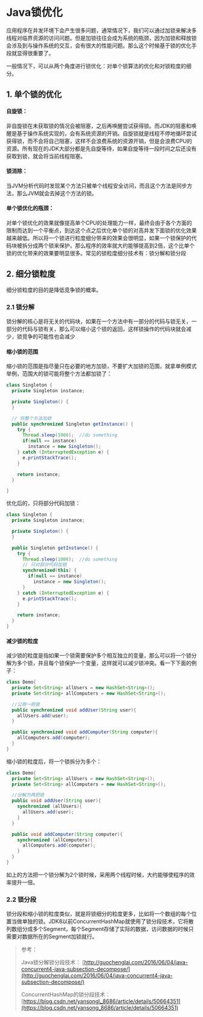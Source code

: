 # Java锁优化

应用程序在并发环境下会产生很多问题，通常情况下，我们可以通过加锁来解决多线程对临界资源的访问问题。但是加锁往往会成为系统的瓶颈，因为加锁和释放锁会涉及到与操作系统的交互，会有很大的性能问题。那么这个时候基于锁的优化手段就显得很重要了。

一般情况下，可以从两个角度进行锁优化：对单个锁算法的优化和对锁粒度的细分。

## 1. 单个锁的优化

#### 自旋锁：

​    非自旋锁在未获取锁的情况会被阻塞，之后再唤醒尝试获得锁。而JDK的阻塞和唤醒是基于操作系统实现的，会有系统资源的开销。自旋锁就是线程不停地循环尝试获得锁，而不会将自己阻塞，这样不会浪费系统的资源开销，但是会浪费CPU的资源。所有现在的JDK大部分都是先自旋等待，如果自旋等待一段时间之后还没有获取到锁，就会将当前线程阻塞。

#### 锁消除：

​    当JVM分析代码时发现某个方法只被单个线程安全访问，而且这个方法是同步方法，那么JVM就会去掉这个方法的锁。

#### 单个锁优化的瓶颈：

​    对单个锁优化的效果就像提高单个CPU的处理能力一样，最终会由于各个方面的限制而达到一个平衡点，到达这个点之后优化单个锁的对高并发下面锁的优化效果越来越低。所以将一个锁进行粒度细分带来的效果会很明显，如果一个锁保护的代码块被拆分成两个锁来保护，那么程序的效率就大约能够提高到2倍，这个比单个锁的优化带来的效果要明显很多。常见的锁粒度细分技术有：锁分解和锁分段

## 2. 细分锁粒度

细分锁粒度的目的是降低竞争锁的概率。

### 2.1 锁分解

锁分解的核心是将无关的代码块，如果在一个方法中有一部分的代码与锁无关，一部分的代码与锁有关，那么可以缩小这个锁的返回，这样锁操作的代码块就会减少，锁竞争的可能性也会减少

#### 缩小锁的范围

缩小锁的范围是指尽量只在必要的地方加锁，不要扩大加锁的范围，就拿单例模式举例，范围大的锁可能将整个方法都加锁了：

```java
class Singleton {
  private Singleton instance;

  private Singleton() {
  }

  // 将整个方法加锁
  public synchronized Singleton getInstance() {
    try {
      Thread.sleep(1000);  //do something
      if(null == instance)
        instance = new Singleton();
    } catch (InterruptedException e) {
      e.printStackTrace();
    }

    return instance;
  }

}
```

优化后的，只将部分代码加锁：

```java
class Singleton {
  private Singleton instance;

  private Singleton() {
  }

  public Singleton getInstance() {
    try {
      Thread.sleep(1000);  //do something
      // 只对部分代码加锁
      synchronized(this) {
        if(null == instance)
          instance = new Singleton();
      }
    } catch (InterruptedException e) {
      e.printStackTrace();
    }

    return instance;
  }
}
```

#### 减少锁的粒度

减少锁的粒度是指如果一个锁需要保护多个相互独立的变量，那么可以将一个锁分解为多个锁，并且每个锁保护一个变量，这样就可以减少锁冲突。看一下下面的例子：

```java
class Demo{
  private Set<String> allUsers = new HashSet<String>();
  private Set<String> allComputers = new HashSet<String>();

  //公用一把锁
  public synchronized void addUser(String user){ 
    allUsers.add(user);
  }

  public synchronized void addComputer(String computer){
    allComputers.add(computer);
  }
}
```

缩小锁的粒度后，将一个锁拆分为多个：

```java
class Demo{
  private Set<String> allUsers = new HashSet<String>();
  private Set<String> allComputers = new HashSet<String>();

  //分解为两把锁
  public void addUser(String user){ 
    synchronized (allUsers){
      allUsers.add(user);
    }
  }

  public void addComputer(String computer){
    synchronized (allComputers){
      allComputers.add(computer);
    }
  }
}
```

如上的方法把一个锁分解为2个锁时候，采用两个线程时候，大约能够使程序的效率提升一倍。

### 2.2 锁分段

锁分段和缩小锁的粒度类似，就是将锁细分的粒度更多，比如将一个数组的每个位置当做单独的锁。JDK8以前ConcurrentHashMap就使用了锁分段技术，它将散列数组分成多个Segment，每个Segment存储了实际的数据，访问数据的时候只需要对数据所在的Segment加锁就行。

> 参考：
>
> Java锁分解锁分段技术： [http://guochenglai.com/2016/06/04/java-concurrent4-java-subsection-decompose/](http://guochenglai.com/2016/06/04/java-concurrent4-java-subsection-decompose/)
>
> ConcurrentHashMap的锁分段技术：[https://blog.csdn.net/yansong\_8686/article/details/50664351](https://blog.csdn.net/yansong_8686/article/details/50664351)



